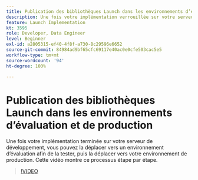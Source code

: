 ```yaml
---
title: Publication des bibliothèques Launch dans les environnements d’évaluation et de production
description: Une fois votre implémentation verrouillée sur votre serveur de développement, vous pouvez la déplacer vers un environnement d’évaluation afin de la tester, puis la déplacer vers votre environnement de production. Cette vidéo montre ce processus étape par étape.
feature: Launch Implementation
kt: 3595
role: Developer, Data Engineer
level: Beginner
exl-id: a2805315-ef40-4f8f-a730-8c29596e6652
source-git-commit: 84984ad9bf65cfc69117e40ac0e0cfe503cac5e5
workflow-type: tm+mt
source-wordcount: '94'
ht-degree: 100%

---
```


# Publication des bibliothèques Launch dans les environnements d’évaluation et de production

Une fois votre implémentation terminée sur votre serveur de développement, vous pouvez la déplacer vers un environnement d’évaluation afin de la tester, puis la déplacer vers votre environnement de production. Cette vidéo montre ce processus étape par étape.

>[!VIDEO](https://video.tv.adobe.com/v/28777/?quality=12&learn=on)
